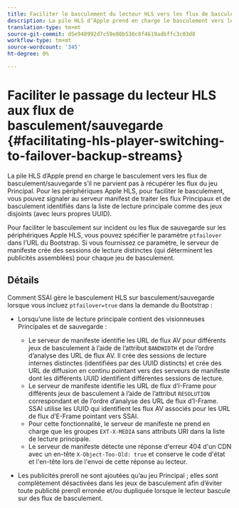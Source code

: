 ```yaml
---
title: Faciliter le basculement du lecteur HLS vers les flux de basculement/sauvegarde
description: La pile HLS d’Apple prend en charge le basculement vers les flux de basculement/sauvegarde s’il ne parvient pas à récupérer les flux du jeu Principal. Pour les périphériques Apple HLS, pour faciliter le basculement, vous pouvez signaler au serveur manifest de traiter les flux Principaux et de basculement identifiés dans la liste de lecture principale comme des jeux disjoints (avec leurs propres UUID).
translation-type: tm+mt
source-git-commit: d5e948992d7c59e80b530c8f4619adbffc3c03d8
workflow-type: tm+mt
source-wordcount: '345'
ht-degree: 0%

---
```



# Faciliter le passage du lecteur HLS aux flux de basculement/sauvegarde {#facilitating-hls-player-switching-to-failover-backup-streams}

La pile HLS d’Apple prend en charge le basculement vers les flux de basculement/sauvegarde s’il ne parvient pas à récupérer les flux du jeu Principal. Pour les périphériques Apple HLS, pour faciliter le basculement, vous pouvez signaler au serveur manifest de traiter les flux Principaux et de basculement identifiés dans la liste de lecture principale comme des jeux disjoints (avec leurs propres UUID).

Pour faciliter le basculement sur incident ou les flux de sauvegarde sur les périphériques Apple HLS, vous pouvez spécifier le paramètre `ptfailover` dans l’URL du Bootstrap. Si vous fournissez ce paramètre, le serveur de manifeste crée des sessions de lecture distinctes (qui déterminent les publicités assemblées) pour chaque jeu de basculement.

## Détails

Comment SSAI gère le basculement HLS sur basculement/sauvegarde lorsque vous incluez `ptfailover=true` dans la demande du Bootstrap :

* Lorsqu’une liste de lecture principale contient des visionneuses Principales et de sauvegarde :

   * Le serveur de manifeste identifie les URL de flux AV pour différents jeux de basculement à l’aide de l’attribut `BANDWIDTH` et de l’ordre d’analyse des URL de flux AV. Il crée des sessions de lecture internes distinctes (identifiées par des UUID distincts) et crée des URL de diffusion en continu pointant vers des serveurs de manifeste dont les différents UUID identifient différentes sessions de lecture.
   * Le serveur de manifeste identifie les URL de flux d’I-Frame pour différents jeux de basculement à l’aide de l’attribut `RESOLUTION` correspondant et de l’ordre d’analyse des URL de flux d’I-Frame. SSAI utilise les UUID qui identifient les flux AV associés pour les URL de flux d’E-Frame pointant vers SSAI.
   * Pour cette fonctionnalité, le serveur de manifeste ne prend en charge que les groupes `EXT-X-MEDIA` sans attributs URI dans la liste de lecture principale.
   * Le serveur de manifeste détecte une réponse d&#39;erreur 404 d&#39;un CDN avec un en-tête `X-Object-Too-Old: true` et conserve le code d&#39;état et l&#39;en-tête lors de l&#39;envoi de cette réponse au lecteur.

* Les publicités preroll ne sont ajoutées qu’au jeu Principal ; elles sont complètement désactivées dans les jeux de basculement afin d’éviter toute publicité preroll erronée et/ou dupliquée lorsque le lecteur bascule sur des flux de basculement.
